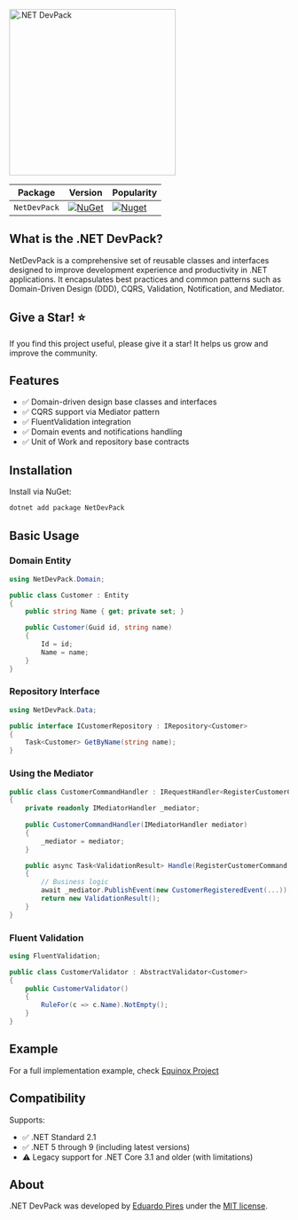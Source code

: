 ﻿<img src="https://repository-images.githubusercontent.com/268701472/8bf84980-a6ce-11ea-83da-e2133c5a3a7a" alt=".NET DevPack" width="300px" />

| Package |  Version | Popularity |
| ------- | ----- | ----- |
| `NetDevPack` | [![NuGet](https://img.shields.io/nuget/v/NetDevPack.svg)](https://nuget.org/packages/NetDevPack) | [![Nuget](https://img.shields.io/nuget/dt/NetDevPack.svg)](https://nuget.org/packages/NetDevPack) |

## What is the .NET DevPack?

NetDevPack is a comprehensive set of reusable classes and interfaces designed to improve development experience and productivity in .NET applications. It encapsulates best practices and common patterns such as Domain-Driven Design (DDD), CQRS, Validation, Notification, and Mediator.

## Give a Star! ⭐

If you find this project useful, please give it a star! It helps us grow and improve the community.

## Features

- ✅ Domain-driven design base classes and interfaces  
- ✅ CQRS support via Mediator pattern  
- ✅ FluentValidation integration  
- ✅ Domain events and notifications handling  
- ✅ Unit of Work and repository base contracts

## Installation

Install via NuGet:

```bash
dotnet add package NetDevPack
```

## Basic Usage

### Domain Entity

```csharp
using NetDevPack.Domain;

public class Customer : Entity
{
    public string Name { get; private set; }

    public Customer(Guid id, string name)
    {
        Id = id;
        Name = name;
    }
}
```

### Repository Interface

```csharp
using NetDevPack.Data;

public interface ICustomerRepository : IRepository<Customer>
{
    Task<Customer> GetByName(string name);
}
```

### Using the Mediator

```csharp
public class CustomerCommandHandler : IRequestHandler<RegisterCustomerCommand, ValidationResult>
{
    private readonly IMediatorHandler _mediator;
    
    public CustomerCommandHandler(IMediatorHandler mediator)
    {
        _mediator = mediator;
    }

    public async Task<ValidationResult> Handle(RegisterCustomerCommand request, CancellationToken cancellationToken)
    {
        // Business logic
        await _mediator.PublishEvent(new CustomerRegisteredEvent(...));
        return new ValidationResult();
    }
}
```

### Fluent Validation

```csharp
using FluentValidation;

public class CustomerValidator : AbstractValidator<Customer>
{
    public CustomerValidator()
    {
        RuleFor(c => c.Name).NotEmpty();
    }
}
```

## Example

For a full implementation example, check [Equinox Project](https://github.com/EduardoPires/EquinoxProject/)

## Compatibility

Supports:
- ✅ .NET Standard 2.1  
- ✅ .NET 5 through 9 (including latest versions)  
- ⚠️ Legacy support for .NET Core 3.1 and older (with limitations)
  
## About
.NET DevPack was developed by [Eduardo Pires](http://eduardopires.net.br) under the [MIT license](LICENSE).
